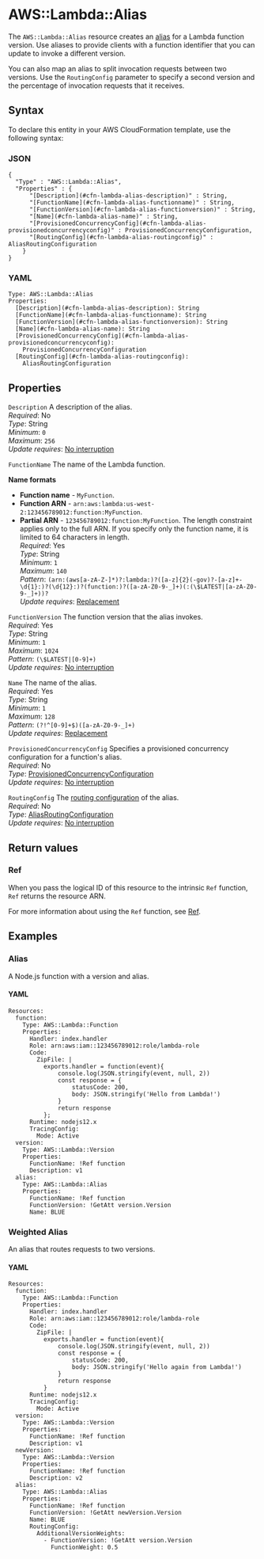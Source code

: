 # AWS::Lambda::Alias<a name="aws-resource-lambda-alias"></a>

The `AWS::Lambda::Alias` resource creates an [alias](https://docs.aws.amazon.com/lambda/latest/dg/versioning-aliases.html) for a Lambda function version\. Use aliases to provide clients with a function identifier that you can update to invoke a different version\.

You can also map an alias to split invocation requests between two versions\. Use the `RoutingConfig` parameter to specify a second version and the percentage of invocation requests that it receives\.

## Syntax<a name="aws-resource-lambda-alias-syntax"></a>

To declare this entity in your AWS CloudFormation template, use the following syntax:

### JSON<a name="aws-resource-lambda-alias-syntax.json"></a>

```
{
  "Type" : "AWS::Lambda::Alias",
  "Properties" : {
      "[Description](#cfn-lambda-alias-description)" : String,
      "[FunctionName](#cfn-lambda-alias-functionname)" : String,
      "[FunctionVersion](#cfn-lambda-alias-functionversion)" : String,
      "[Name](#cfn-lambda-alias-name)" : String,
      "[ProvisionedConcurrencyConfig](#cfn-lambda-alias-provisionedconcurrencyconfig)" : ProvisionedConcurrencyConfiguration,
      "[RoutingConfig](#cfn-lambda-alias-routingconfig)" : AliasRoutingConfiguration
    }
}
```

### YAML<a name="aws-resource-lambda-alias-syntax.yaml"></a>

```
Type: AWS::Lambda::Alias
Properties: 
  [Description](#cfn-lambda-alias-description): String
  [FunctionName](#cfn-lambda-alias-functionname): String
  [FunctionVersion](#cfn-lambda-alias-functionversion): String
  [Name](#cfn-lambda-alias-name): String
  [ProvisionedConcurrencyConfig](#cfn-lambda-alias-provisionedconcurrencyconfig): 
    ProvisionedConcurrencyConfiguration
  [RoutingConfig](#cfn-lambda-alias-routingconfig): 
    AliasRoutingConfiguration
```

## Properties<a name="aws-resource-lambda-alias-properties"></a>

`Description`  <a name="cfn-lambda-alias-description"></a>
A description of the alias\.  
*Required*: No  
*Type*: String  
*Minimum*: `0`  
*Maximum*: `256`  
*Update requires*: [No interruption](https://docs.aws.amazon.com/AWSCloudFormation/latest/UserGuide/using-cfn-updating-stacks-update-behaviors.html#update-no-interrupt)

`FunctionName`  <a name="cfn-lambda-alias-functionname"></a>
The name of the Lambda function\.  

**Name formats**
+  **Function name** \- `MyFunction`\.
+  **Function ARN** \- `arn:aws:lambda:us-west-2:123456789012:function:MyFunction`\.
+  **Partial ARN** \- `123456789012:function:MyFunction`\.
The length constraint applies only to the full ARN\. If you specify only the function name, it is limited to 64 characters in length\.  
*Required*: Yes  
*Type*: String  
*Minimum*: `1`  
*Maximum*: `140`  
*Pattern*: `(arn:(aws[a-zA-Z-]*)?:lambda:)?([a-z]{2}(-gov)?-[a-z]+-\d{1}:)?(\d{12}:)?(function:)?([a-zA-Z0-9-_]+)(:(\$LATEST|[a-zA-Z0-9-_]+))?`  
*Update requires*: [Replacement](https://docs.aws.amazon.com/AWSCloudFormation/latest/UserGuide/using-cfn-updating-stacks-update-behaviors.html#update-replacement)

`FunctionVersion`  <a name="cfn-lambda-alias-functionversion"></a>
The function version that the alias invokes\.  
*Required*: Yes  
*Type*: String  
*Minimum*: `1`  
*Maximum*: `1024`  
*Pattern*: `(\$LATEST|[0-9]+)`  
*Update requires*: [No interruption](https://docs.aws.amazon.com/AWSCloudFormation/latest/UserGuide/using-cfn-updating-stacks-update-behaviors.html#update-no-interrupt)

`Name`  <a name="cfn-lambda-alias-name"></a>
The name of the alias\.  
*Required*: Yes  
*Type*: String  
*Minimum*: `1`  
*Maximum*: `128`  
*Pattern*: `(?!^[0-9]+$)([a-zA-Z0-9-_]+)`  
*Update requires*: [Replacement](https://docs.aws.amazon.com/AWSCloudFormation/latest/UserGuide/using-cfn-updating-stacks-update-behaviors.html#update-replacement)

`ProvisionedConcurrencyConfig`  <a name="cfn-lambda-alias-provisionedconcurrencyconfig"></a>
Specifies a provisioned concurrency configuration for a function's alias\.  
*Required*: No  
*Type*: [ProvisionedConcurrencyConfiguration](aws-properties-lambda-alias-provisionedconcurrencyconfiguration.md)  
*Update requires*: [No interruption](https://docs.aws.amazon.com/AWSCloudFormation/latest/UserGuide/using-cfn-updating-stacks-update-behaviors.html#update-no-interrupt)

`RoutingConfig`  <a name="cfn-lambda-alias-routingconfig"></a>
The [routing configuration](https://docs.aws.amazon.com/lambda/latest/dg/lambda-traffic-shifting-using-aliases.html) of the alias\.  
*Required*: No  
*Type*: [AliasRoutingConfiguration](aws-properties-lambda-alias-aliasroutingconfiguration.md)  
*Update requires*: [No interruption](https://docs.aws.amazon.com/AWSCloudFormation/latest/UserGuide/using-cfn-updating-stacks-update-behaviors.html#update-no-interrupt)

## Return values<a name="aws-resource-lambda-alias-return-values"></a>

### Ref<a name="aws-resource-lambda-alias-return-values-ref"></a>

 When you pass the logical ID of this resource to the intrinsic `Ref` function, `Ref` returns the resource ARN\.

For more information about using the `Ref` function, see [Ref](https://docs.aws.amazon.com/AWSCloudFormation/latest/UserGuide/intrinsic-function-reference-ref.html)\.

## Examples<a name="aws-resource-lambda-alias--examples"></a>



### Alias<a name="aws-resource-lambda-alias--examples--Alias"></a>

A Node\.js function with a version and alias\.

#### YAML<a name="aws-resource-lambda-alias--examples--Alias--yaml"></a>

```
Resources:
  function:
    Type: AWS::Lambda::Function
    Properties:
      Handler: index.handler
      Role: arn:aws:iam::123456789012:role/lambda-role
      Code:
        ZipFile: |
          exports.handler = function(event){
              console.log(JSON.stringify(event, null, 2))
              const response = {
                  statusCode: 200,
                  body: JSON.stringify('Hello from Lambda!')
              }
              return response
          };
      Runtime: nodejs12.x
      TracingConfig:
        Mode: Active
  version:
    Type: AWS::Lambda::Version
    Properties:
      FunctionName: !Ref function
      Description: v1
  alias:
    Type: AWS::Lambda::Alias
    Properties:
      FunctionName: !Ref function
      FunctionVersion: !GetAtt version.Version
      Name: BLUE
```

### Weighted Alias<a name="aws-resource-lambda-alias--examples--Weighted_Alias"></a>

An alias that routes requests to two versions\.

#### YAML<a name="aws-resource-lambda-alias--examples--Weighted_Alias--yaml"></a>

```
Resources:
  function:
    Type: AWS::Lambda::Function
    Properties:
      Handler: index.handler
      Role: arn:aws:iam::123456789012:role/lambda-role
      Code:
        ZipFile: |
          exports.handler = function(event){
              console.log(JSON.stringify(event, null, 2))
              const response = {
                  statusCode: 200,
                  body: JSON.stringify('Hello again from Lambda!')
              }
              return response
          }
      Runtime: nodejs12.x
      TracingConfig:
        Mode: Active
  version:
    Type: AWS::Lambda::Version
    Properties:
      FunctionName: !Ref function
      Description: v1
  newVersion:
    Type: AWS::Lambda::Version
    Properties:
      FunctionName: !Ref function
      Description: v2
  alias:
    Type: AWS::Lambda::Alias
    Properties:
      FunctionName: !Ref function
      FunctionVersion: !GetAtt newVersion.Version
      Name: BLUE
      RoutingConfig:
        AdditionalVersionWeights:
          - FunctionVersion: !GetAtt version.Version
            FunctionWeight: 0.5
```
